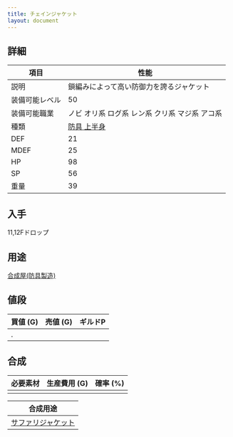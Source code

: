 ```yaml
---
title: チェインジャケット
layout: document
---
```

## 詳細


|項目|性能|
|---|---|
|説明|鎖編みによって高い防御力を誇るジャケット|
|装備可能レベル|50|
|装備可能職業|ノビ オリ系 ログ系 レン系 クリ系 マジ系 アコ系|
|種類|[防具 上半身](防具(上半身))|
|DEF|21|
|MDEF|25|
|HP|98|
|SP|56|
|重量|39|

## 入手

11,12Fドロップ

## 用途

[合成屋(防具製造)](合成屋(防具製造))

## 値段


|買値 (G)|売値 (G)|ギルドP|
|---|---|---|
|.|||

## 合成


|必要素材|生産費用 (G)|確率 (%)|
|---|---|---|
||||


|合成用途|
|---|
|[サファリジャケット](サファリジャケット)|